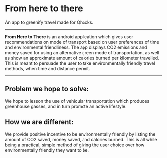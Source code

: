 # From here to there

An app to greenify travel made for Qhacks.

***

**From Here to There** is an android application which gives user recommendations on mode of transport based on user preferences of time and environmental friendliness. The app displays CO2 emissions and money saved for using an alternative green mode of transportation, as well as show an approximate amount of calories burned per kilometer travelled. This is meant to persuade the user to take environmentally friendly travel methods, when time and distance permit.

***

## Problem we hope to solve:  
We hope to lesson the use of vehicular transportation which produces greenhouse gasses, and in turn promote an active lifestyle. 
	
## How we are different:  
We provide positive incentive to be environmentally friendly by listing the amount of CO2 saved, money saved, and calories burned. This is all while being a practical, simple method of giving the user choice over how environmentally friendly they want to be.
